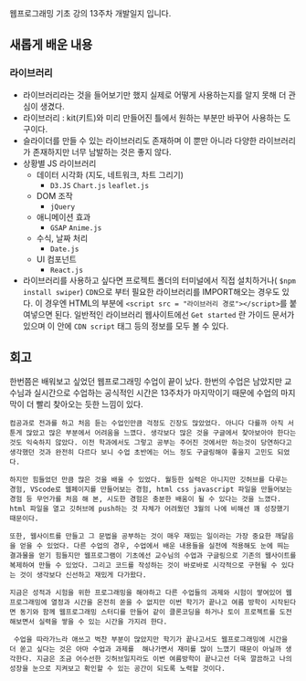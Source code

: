 웹프로그래밍 기초 강의 13주차 개발일지 입니다.


       
## 새롭게 배운 내용

  ### 라이브러리
  - 라이브러리라는 것을 들어보기만 했지 실제로 어떻게 사용하는지를 알지 못해 더 관심이 생겼다. 
  - 라이브러리 : kit(키트)와 미리 만들어진 틀에서 원하는 부분만 바꾸어 사용하는 도구이다. 
  - 슬라이더를 만들 수 있는 라이브러리도 존재하며 이 뿐만 아니라 다양한 라이브러리가 존재하지만 너무 남발하는 것은 좋지 않다. 
  - 상황별 JS 라이브러리
    - 데이터 시각화 (지도, 네트워크, 차트 그리기) 
      - `D3.JS` `Chart.js` `leaflet.js` 
    - DOM 조작 
      - `jQuery`
    - 애니메이션 효과 
      - `GSAP` `Anime.js` 
    - 수식, 날짜 처리
      - `Date.js`
    - UI 컴포넌트
      - `React.js` 
   - 라이브러리를 사용하고 싶다면 프로젝트 폴더의 터미널에서 직접 설치하거나( `$npm install swiper`) 
     `CDN`으로 부터 필요한 라이브러리를 IMPORT해오는 경우도 있다. 이 경우엔 HTML의 <HEAD>부분에 `<script src = "라이브러리 경로"></script>`를 붙여넣으면 된다. 일반적인 라이브러리 웹사이트에선 `Get started` 란 가이드 문서가 있으며 이 안에 `CDN script` 태그 등의 정보를 모두 볼 수 있다. 
  

## 회고 
   
   한번쯤은 배워보고 싶었던 웹프로그래밍 수업이 끝이 났다. 한번의 수업은 남았지만 교수님과 실시간으로 수업하는 공식적인 시간은 13주차가 마지막이기 때문에 수업의 마지막이 더 빨리 찾아오는 듯한 느낌이 있다. 
   
    컴공과로 전과를 하고 처음 듣는 수업인만큼 걱정도 긴장도 많았었다. 아니다 다를까 아직 서툰게 많았고 많은 부분에서 어려움을 느꼈다. 생각보다 많은 것을 구글에서 찾아보아야 한다는 것도 익숙하지 않았다. 이전 학과에서도 그렇고 공부는 주어진 것에서만 하는것이 당연하다고 생각했던 것과 완전히 다르다 보니 수업 초반에는 어느 정도 구글링해야 좋을지 고민도 되었다. 
     
    하지만 힘들었던 만큼 많은 것을 배울 수 있었다. 월등한 실력은 아니지만 깃허브를 다루는 경험, VScode로 웹페이지를 만들어보는 경험, html css javascript 파일을 만들어보는 경험 등 무언가를 처음 해 본, 시도한 경험은 충분한 배움이 될 수 있다는 것을 느꼈다. html 파일을 열고 깃허브에 push하는 것 자체가 어려웠던 3월의 나에 비해선 꽤 성장했기 때문이다. 
    
    또한, 웹사이트를 만들고 그 문법을 공부하는 것이 매우 재밌는 일이라는 가장 중요한 깨달음을 얻을 수 있었다. 다른 수업의 경우, 수업에서 배운 내용들을 실전에 적용해도 눈에 띄는 결과물을 얻기 힘들지만 웹프로그램이 기초에선 교수님의 수업과 구글링으로 기존의 웹사이트를 복제하여 만들 수 있었다. 그리고 코드를 작성하는 것이 바로바로 시각적으로 구현될 수 있다는 것이 생각보다 신선하고 재밌게 다가왔다. 
    
    지금은 성적과 시험을 위한 프로그래밍을 해야하고 다른 수업들의 과제와 시험이 쌓여있어 웹프로그래밍에 열정과 시간을 온전히 쏟을 수 없지만 이번 학기가 끝나고 여름 방학이 시작된다면 동기와 함께 웹프로그래밍 스터디를 만들어 같이 클론코딩을 하거나 토이 프로젝트를 도전해보면서 실력을 쌓을 수 있는 시간을 가지려 한다. 
       
     수업을 따라가느라 애쓰고 벅찬 부분이 많았지만 학기가 끝나고서도 웹프로그래밍에 시간을 더 쏟고 싶다는 것은 아마 수업과 과제를  해나가면서 재미를 많이 느꼈기 때문이 아닐까 생각한다. 지금은 조금 어수선한 깃허브일지라도 이번 여름방학이 끝나고선 더욱 깔끔하고 나의 성장을 눈으로 지켜보고 확인할 수 있는 공간이 되도록 노력할 것이다. 
